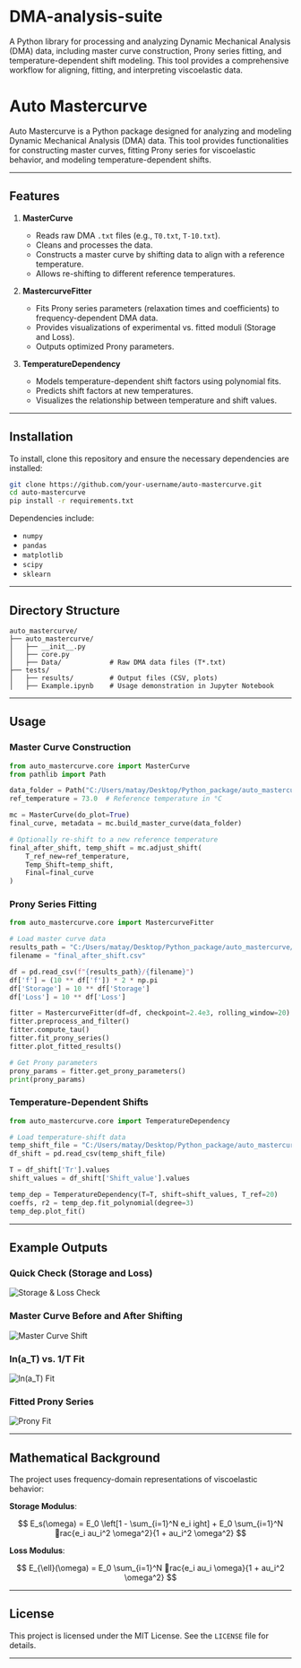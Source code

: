 # DMA-analysis-suite
A Python library for processing and analyzing Dynamic Mechanical Analysis (DMA) data, including master curve construction, Prony series fitting, and temperature-dependent shift modeling. This tool provides a comprehensive workflow for aligning, fitting, and interpreting viscoelastic data.



# Auto Mastercurve

Auto Mastercurve is a Python package designed for analyzing and modeling Dynamic Mechanical Analysis (DMA) data. This tool provides functionalities for constructing master curves, fitting Prony series for viscoelastic behavior, and modeling temperature-dependent shifts.

---

## Features

1. **MasterCurve**
   - Reads raw DMA `.txt` files (e.g., `T0.txt`, `T-10.txt`).
   - Cleans and processes the data.
   - Constructs a master curve by shifting data to align with a reference temperature.
   - Allows re-shifting to different reference temperatures.

2. **MastercurveFitter**
   - Fits Prony series parameters (relaxation times and coefficients) to frequency-dependent DMA data.
   - Provides visualizations of experimental vs. fitted moduli (Storage and Loss).
   - Outputs optimized Prony parameters.

3. **TemperatureDependency**
   - Models temperature-dependent shift factors using polynomial fits.
   - Predicts shift factors at new temperatures.
   - Visualizes the relationship between temperature and shift values.

---

## Installation

To install, clone this repository and ensure the necessary dependencies are installed:

```bash
git clone https://github.com/your-username/auto-mastercurve.git
cd auto-mastercurve
pip install -r requirements.txt
```

Dependencies include:
- `numpy`
- `pandas`
- `matplotlib`
- `scipy`
- `sklearn`

---

## Directory Structure

```
auto_mastercurve/
├── auto_mastercurve/
│   ├── __init__.py
│   ├── core.py
│   ├── Data/            # Raw DMA data files (T*.txt)
├── tests/
│   ├── results/         # Output files (CSV, plots)
│   ├── Example.ipynb    # Usage demonstration in Jupyter Notebook
```

---

## Usage

### Master Curve Construction

```python
from auto_mastercurve.core import MasterCurve
from pathlib import Path

data_folder = Path("C:/Users/matay/Desktop/Python_package/auto_mastercurve/auto_mastercurve/Data")
ref_temperature = 73.0  # Reference temperature in °C

mc = MasterCurve(do_plot=True)
final_curve, metadata = mc.build_master_curve(data_folder)

# Optionally re-shift to a new reference temperature
final_after_shift, temp_shift = mc.adjust_shift(
    T_ref_new=ref_temperature,
    Temp_Shift=temp_shift,
    Final=final_curve
)
```

### Prony Series Fitting

```python
from auto_mastercurve.core import MastercurveFitter

# Load master curve data
results_path = "C:/Users/matay/Desktop/Python_package/auto_mastercurve/tests/results"
filename = "final_after_shift.csv"

df = pd.read_csv(f"{results_path}/{filename}")
df['f'] = (10 ** df['f']) * 2 * np.pi
df['Storage'] = 10 ** df['Storage']
df['Loss'] = 10 ** df['Loss']

fitter = MastercurveFitter(df=df, checkpoint=2.4e3, rolling_window=20)
fitter.preprocess_and_filter()
fitter.compute_tau()
fitter.fit_prony_series()
fitter.plot_fitted_results()

# Get Prony parameters
prony_params = fitter.get_prony_parameters()
print(prony_params)
```

### Temperature-Dependent Shifts

```python
from auto_mastercurve.core import TemperatureDependency

# Load temperature-shift data
temp_shift_file = "C:/Users/matay/Desktop/Python_package/auto_mastercurve/tests/results/temp_shift.csv"
df_shift = pd.read_csv(temp_shift_file)

T = df_shift['Tr'].values
shift_values = df_shift['Shift_value'].values

temp_dep = TemperatureDependency(T=T, shift=shift_values, T_ref=20)
coeffs, r2 = temp_dep.fit_polynomial(degree=3)
temp_dep.plot_fit()
```

---

## Example Outputs

### Quick Check (Storage and Loss)

![Storage & Loss Check](path/to/quick-check-plot.png)

### Master Curve Before and After Shifting

![Master Curve Shift](path/to/master-curve-shift.png)

### ln(a_T) vs. 1/T Fit

![ln(a_T) Fit](path/to/ln-at-fit.png)

### Fitted Prony Series

![Prony Fit](path/to/prony-fit.png)

---

## Mathematical Background

The project uses frequency-domain representations of viscoelastic behavior:

**Storage Modulus**:

$$
E_s(\omega) = E_0 \left[1 - \sum_{i=1}^N e_i 
ight] + E_0 \sum_{i=1}^N rac{e_i 	au_i^2 \omega^2}{1 + 	au_i^2 \omega^2}
$$

**Loss Modulus**:

$$
E_{\ell}(\omega) = E_0 \sum_{i=1}^N rac{e_i 	au_i \omega}{1 + 	au_i^2 \omega^2}
$$

---

## License

This project is licensed under the MIT License. See the `LICENSE` file for details.

---
